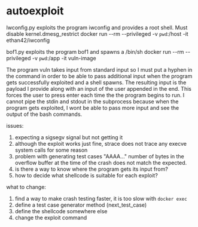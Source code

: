 # autoexploit
Iwconfig.py exploits the program iwconfig and provides a root shell. Must disable kernel.dmesg_restrict
docker run --rm --privileged -v `pwd`:/host -it ethan42/iwconfig

bof1.py exploits the program bof1 and spawns a /bin/sh
docker run --rm --privileged -v `pwd`:/app -it  vuln-image

The program vuln takes input from standard input so I must put a hyphen in the command in order to be able to pass additional input when the program gets successfully exploited and a shell spawns. The resulting input is the payload I provide along with an input of the user appended in the end. This forces the user to press enter each time the the program begins to run. I cannot pipe the stdin and stdout in the subprocess because when the program gets exploited, I wont be able to pass more input and see the output of the bash commands.

issues:
1. expecting  a sigsegv signal but not getting it
2. although the exploit works just fine, strace does not trace any execve system calls for some reason
3. problem with generating test cases "AAAA..." number of bytes in the overflow buffer at the time of the crash does not match the expected.
4. is there a way to know where the program gets its input from?
5. how to decide what shellcode is suitable for each exploit?



what to change:
1. find a way to make crash testing faster, it is too slow with `docker exec`
2. define a test case generator method (next_test_case)
3. define the shellcode somewhere else
4. change the exploit command


